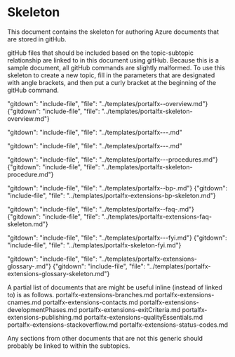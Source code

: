 # Skeleton

This document contains the skeleton for authoring Azure documents that are stored in gitHub.

<!-- topic name is a level 1 header at the beginning of the doc-->

gitHub files that should be included based on the topic-subtopic relationship are linked to in this document using gitHub.  Because this is a sample document, all gitHub commands are slightly malformed.  To use this skeleton to create a new topic, fill in the parameters that are designated with angle brackets, and then put a curly bracket at the beginning of the gitHub command.

 <!--  required Overview document.  -->
"gitdown": "include-file", "file": "../templates/portalfx-<major-area>-overview.md"}
{"gitdown": "include-file", "file": "../templates/portalfx-skeleton-overview.md"}

<!--  optional subtopic documents. Use these when the topic goes deeper than an overview. The overview may contain a table that links to these sections, in addition to (or instead of) relying on the following links. -->
"gitdown": "include-file", "file": "../templates/portalfx-<major-area>-<topic>-<subtopic1>.md"

"gitdown": "include-file", "file": "../templates/portalfx-<major-area>-<topic>-<subtopic2>.md"

<!--  optional checklist document. Use this when there are specific steps to follow, or when there are specific tasks that the developer must verify as being completed.  -->
"gitdown": "include-file", "file": "../templates/portalfx-<major-area>-<topic>-procedures.md"}
{"gitdown": "include-file", "file": "../templates/portalfx-skeleton-procedure.md"}
  
<!--  optional Best Practices document -->
"gitdown": "include-file", "file": "../templates/portalfx-<major-area>-bp-<topic>.md"}
{"gitdown": "include-file", "file": "../templates/portalfx-extensions-bp-skeleton.md"}

<!--  optional FAQ document -->
"gitdown": "include-file", "file": "../templates/portalfx-<major-area>-faq-<topic>.md"}
{"gitdown": "include-file", "file": "../templates/portalfx-extensions-faq-skeleton.md"}
   
<!--  optional FYI document, for links that could not be included in the content within the natural flow of the doc -->

"gitdown": "include-file", "file": "../templates/portalfx-<major-area>-<topic>-fyi.md"}
{"gitdown": "include-file", "file": "../templates/portalfx-skeleton-fyi.md"}

<!--  required Glossary document.  -->
"gitdown": "include-file", "file": "../templates/portalfx-extensions-glossary-<major-area>.md"}
{"gitdown": "include-file", "file": "../templates/portalfx-extensions-glossary-skeleton.md"}

 A partial list of documents that are might be useful inline (instead of linked to) is as follows.
portalfx-extensions-branches.md
portalfx-extensions-cnames.md
portalfx-extensions-contacts.md
portalfx-extensions-developmentPhases.md
portalfx-extensions-exitCriteria.md
portalfx-extensions-publishing.md
portalfx-extensions-qualityEssentials.md
portalfx-extensions-stackoverflow.md
portalfx-extensions-status-codes.md

Any sections from other documents that are not this generic should probably be linked to within the subtopics.
